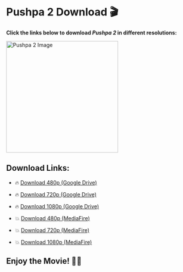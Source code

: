 # Pushpa 2 Download 🎬

**Click the links below to download *Pushpa 2* in different resolutions:**

<img src="https://your-image-url.com/pushpa2.jpg" alt="Pushpa 2 Image" width="300">

## Download Links:

- 🔥 [Download 480p (Google Drive)](your-gdrive-link-480p)
- 🔥 [Download 720p (Google Drive)](your-gdrive-link-720p)
- 🔥 [Download 1080p (Google Drive)](your-gdrive-link-1080p)

- 💥 [Download 480p (MediaFire)](your-mediafire-link-480p)
- 💥 [Download 720p (MediaFire)](your-mediafire-link-720p)
- 💥 [Download 1080p (MediaFire)](your-mediafire-link-1080p)

## Enjoy the Movie! 🍿🎉
